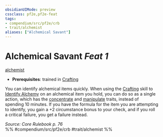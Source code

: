 ```yaml
---
obsidianUIMode: preview
cssclass: pf2e,pf2e-feat
tags:
- compendium/src/pf2e/crb
- trait/alchemist
aliases: ["Alchemical Savant"]
---
```

# Alchemical Savant  *Feat 1*  
[alchemist](Reference/Rules/Traits/alchemist.md "Alchemist Class Trait")  

- **Prerequisites**: trained in [Crafting](skills.md#Crafting)

You can identify alchemical items quickly. When using the [Crafting](skills.md#Crafting) skill to [Identify Alchemy](identify-alchemy.md) on an alchemical item you hold, you can do so as a single action, which has the [concentrate](concentrate.md "Concentrate Action & Ability Trait") and [manipulate](manipulate.md "Manipulate General Trait") traits, instead of spending 10 minutes. If you have the formula for the item you are attempting to identify, you gain a +2 circumstance bonus to your check, and if you roll a critical failure, you get a failure instead.

*Source: Core Rulebook p. 76*  
%% #compendium/src/pf2e/crb #trait/alchemist %%